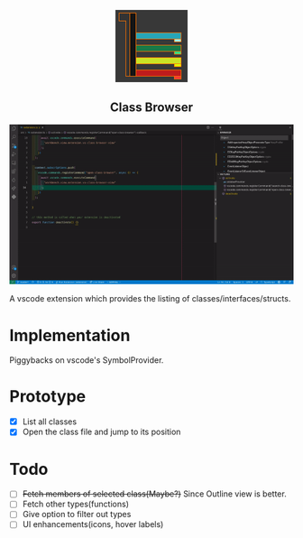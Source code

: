 <p align="center">
  <img src="extension/media/icon.png" />
</p>

<h2 align="center">
Class Browser
</h2>

![Showcase](extension/media/showcase.gif)

A vscode extension which provides the listing of classes/interfaces/structs.

# Implementation
Piggybacks on vscode's SymbolProvider.

# Prototype
- [x] List all classes
- [x] Open the class file and jump to its position

# Todo
- [ ] ~~Fetch members of selected class(Maybe?)~~ Since Outline view is better.
- [ ] Fetch other types(functions)
- [ ] Give option to filter out types
- [ ] UI enhancements(icons, hover labels)